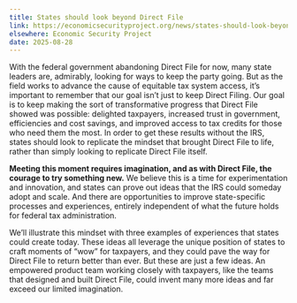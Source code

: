 ```yaml
---
title: States should look beyond Direct File
link: https://economicsecurityproject.org/news/states-should-look-beyond-direct-file-to-keep-the-spirit-of-reform-alive/
elsewhere: Economic Security Project
date: 2025-08-28
---
```


With the federal government abandoning Direct File for now, many state leaders are, admirably, looking for ways to keep the party going. But as the field works to advance the cause of equitable tax system access, it’s important to remember that our goal isn’t just to keep Direct Filing. Our goal is to keep making the sort of transformative progress that Direct File showed was possible: delighted taxpayers, increased trust in government, efficiencies and cost savings, and improved access to tax credits for those who need them the most. In order to get these results without the IRS, states should look to replicate the mindset that brought Direct File to life, rather than simply looking to replicate Direct File itself.

**Meeting this moment requires imagination, and as with Direct File, the courage to try something new.** We believe this is a time for experimentation and innovation, and states can prove out ideas that the IRS could someday adopt and scale. And there are opportunities to improve state-specific processes and experiences, entirely independent of what the future holds for federal tax administration.

We’ll illustrate this mindset with three examples of experiences that states could create today. These ideas all leverage the unique position of states to craft moments of “wow” for taxpayers, and they could pave the way for Direct File to return better than ever. But these are just a few ideas. An empowered product team working closely with taxpayers, like the teams that designed and built Direct File, could invent many more ideas and far exceed our limited imagination.
